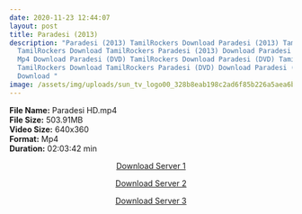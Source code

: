 ```yaml
---
date: 2020-11-23 12:44:07
layout: post
title: Paradesi (2013)
description: "Paradesi (2013) TamilRockers Download Paradesi (2013) Tamil Movie
  TamilRockers Download TamilRockers Paradesi (2013) Download Paradesi (2013)
  Mp4 Download Paradesi (DVD) TamilRockers Download Paradesi (DVD) Tamil Movie
  TamilRockers Download TamilRockers Paradesi (DVD) Download Paradesi (DVD) Mp4
  Download "
image: /assets/img/uploads/sun_tv_logo00_328b8eab198c2ad6f85b226a5aea6bcd.jpg
---
```

<!--StartFragment-->

**File Name:** Paradesi HD.mp4\
**File Size:** 503.91MB\
**Video Size:** 640x360\
**Format:** Mp4\
**Duration:** 02:03:42 min

<!--EndFragment-->

<center>

<a href="http://s2.uptofiles.net//files/Tamil%20HD%20Mobile%20Movies/Paradesi%20(2013)/Paradesi%20(DVD)/Paradesi%20HD.mp4" class="myButton">Download Server 1</a>

<a href="http://s2.uptofiles.net//files/Tamil%20HD%20Mobile%20Movies/Paradesi%20(2013)/Paradesi%20(DVD)/Paradesi%20HD.mp4" class="myButton">Download Server 2</a>

<a href="http://s2.uptofiles.net//files/Tamil%20HD%20Mobile%20Movies/Paradesi%20(2013)/Paradesi%20(DVD)/Paradesi%20HD.mp4" class="myButton">Download Server 3</a>

</center>